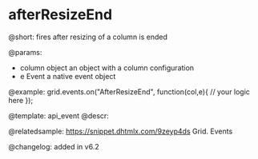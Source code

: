 afterResizeEnd
=============

@short: fires after resizing of a column is ended

@params:
- column		object		an object with a column configuration
- e				Event		a native event object


@example:
grid.events.on("AfterResizeEnd", function(col,e){
	// your logic here
});


@template: api_event
@descr:

@relatedsample:
https://snippet.dhtmlx.com/9zeyp4ds	Grid. Events

@changelog:
added in v6.2

